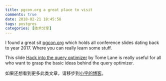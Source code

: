 ```yaml
---
title: pgcon.org a great place to visit
comments: true
date: 2018-02-21 18:45:58
tags: postgres
categories: [技术分享]
---
```


I found a great sit [pgcon.org](http://www.pgcon.org) which holds
all conference slides dating back to year 2017. Where you can really
learn some stuff.

This slide [Hack into the query optimizer](https://www.pgcon.org/2011/schedule/attachments/188_Planner%20talk.pdf)
by Tome Lane is really useful for all who want to grasp the basic ideas
behind the query optimizer.



如果还想看到更多此类文章，请移步到[小宇的博客](http://shenyu.wiki)。
